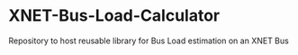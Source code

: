 # XNET-Bus-Load-Calculator
Repository to host reusable library for Bus Load estimation on an XNET Bus
